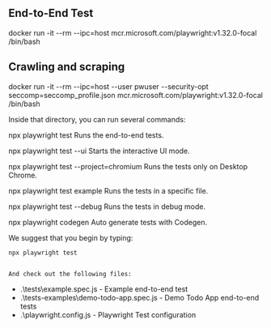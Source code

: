 ## End-to-End Test

docker run -it --rm --ipc=host mcr.microsoft.com/playwright:v1.32.0-focal /bin/bash

## Crawling and scraping

docker run -it --rm --ipc=host --user pwuser --security-opt seccomp=seccomp_profile.json mcr.microsoft.com/playwright:v1.32.0-focal /bin/bash




Inside that directory, you can run several commands:

  npx playwright test
    Runs the end-to-end tests.

  npx playwright test --ui
    Starts the interactive UI mode.

  npx playwright test --project=chromium
    Runs the tests only on Desktop Chrome.

  npx playwright test example
    Runs the tests in a specific file.

  npx playwright test --debug
    Runs the tests in debug mode.

  npx playwright codegen
    Auto generate tests with Codegen.

We suggest that you begin by typing:

    npx playwright test


    And check out the following files:
  - .\tests\example.spec.js - Example end-to-end test
  - .\tests-examples\demo-todo-app.spec.js - Demo Todo App end-to-end tests
  - .\playwright.config.js - Playwright Test configuration
